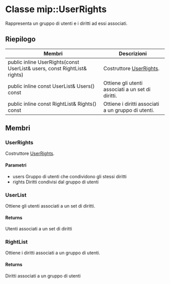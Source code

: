 # <a name="class-mipuserrights"></a>Classe mip::UserRights 
Rappresenta un gruppo di utenti e i diritti ad essi associati.
  
## <a name="summary"></a>Riepilogo
 Membri                        | Descrizioni                                
--------------------------------|---------------------------------------------
public inline UserRights(const UserList& users, const RightList& rights)  |  Costruttore [UserRights](#classmip_1_1_user_rights).
public inline const UserList& Users() const  |  Ottiene gli utenti associati a un set di diritti.
public inline const RightList& Rights() const  |  Ottiene i diritti associati a un gruppo di utenti.
  
## <a name="members"></a>Membri
  
### <a name="userrights"></a>UserRights
Costruttore [UserRights](#classmip_1_1_user_rights).
  
#### <a name="parameters"></a>Parametri
* users Gruppo di utenti che condividono gli stessi diritti 
* rights Diritti condivisi dal gruppo di utenti
  
### <a name="userlist"></a>UserList
Ottiene gli utenti associati a un set di diritti.
  
#### <a name="returns"></a>Returns
Utenti associati a un set di diritti
  
### <a name="rightlist"></a>RightList
Ottiene i diritti associati a un gruppo di utenti.
  
#### <a name="returns"></a>Returns
Diritti associati a un gruppo di utenti